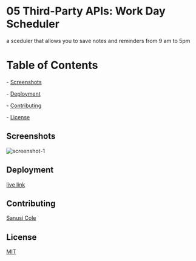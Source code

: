 # 05 Third-Party APIs: Work Day Scheduler
a sceduler that allows you to save notes and reminders from 9 am to 5pm
# Table of Contents
​- [Screenshots](#screenshots) 

​- [Deployment](#deployment)

​- [Contributing](#contributing)

​- [License](#license) 

## Screenshots
![screenshot-1](dayplanner.PNG) 
​
## Deployment
​[live link](https://gohen1216.github.io/day-planner/)
## Contributing
​[Sanusi Cole](https://github.com/gohen1216)
## License
[MIT](https://choosealicense.com/licenses/mit/)
